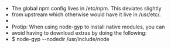 
 * The global npm config lives in /etc/npm. This deviates slightly
 * from upstream which otherwise would have it live in /usr/etc/.
 * 
 * Protip: When using node-gyp to install native modules, you can
 * avoid having to download extras by doing the following:
 * $ node-gyp --nodedir /usr/include/node <command>


